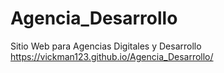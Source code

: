 # Agencia_Desarrollo
Sitio Web para Agencias Digitales y Desarrollo
https://vickman123.github.io/Agencia_Desarrollo/
